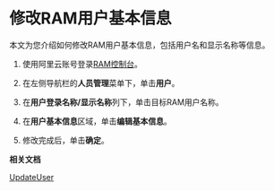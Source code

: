 # 修改RAM用户基本信息

本文为您介绍如何修改RAM用户基本信息，包括用户名和显示名称等信息。

1.  使用阿里云账号登录[RAM控制台](https://ram.console.aliyun.com/)。

2.  在左侧导航栏的**人员管理**菜单下，单击**用户**。

3.  在**用户登录名称/显示名称**列下，单击目标RAM用户名称。

4.  在**用户基本信息**区域，单击**编辑基本信息**。

5.  修改完成后，单击**确定**。


**相关文档**  


[UpdateUser](/intl.zh-CN/API参考/API参考（RAM）/用户管理接口/UpdateUser.md)

